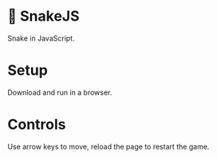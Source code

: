 # 🐍 SnakeJS
Snake in JavaScript.

# Setup
Download and run in a browser.

# Controls
Use arrow keys to move, reload the page to restart the game.
